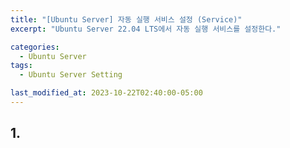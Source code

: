 ```yaml
---
title: "[Ubuntu Server] 자동 실행 서비스 설정 (Service)"
excerpt: "Ubuntu Server 22.04 LTS에서 자동 실행 서비스를 설정한다."

categories:
  - Ubuntu Server
tags:
  - Ubuntu Server Setting

last_modified_at: 2023-10-22T02:40:00-05:00
---
```


## 1.

```

```
